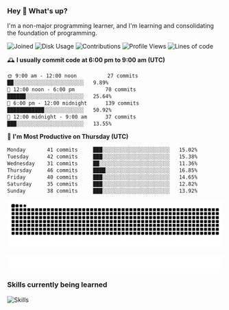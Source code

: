 ### Hey :wave: What's up?

I'm a non-major programming learner, and I'm learning and consolidating the foundation of programming.

<!--START_SECTION:waka-->
![Joined](http://img.shields.io/badge/Joined-7%20years%20ago-6D67E4?style=flat&labelColor=453C67)
![Disk Usage](http://img.shields.io/badge/Github%27s%20Storage-598.5%20MB-FD841F?style=flat&labelColor=E14D2A)
![Contributions](http://img.shields.io/badge/Contributions%20in%202023-227-7DCE13?style=flat&labelColor=2B7A0B)
![Profile Views](http://img.shields.io/badge/Profile%20Views-50-3AB4F2?style=flat&labelColor=0078AA)
![Lines of code](https://img.shields.io/badge/Lines%20of%20code-2%20Million%20Lines%20of%20code-FF8B8B?style=flat&labelColor=EB4747)

🕰️ **I usually commit code at 6:00 pm to 9:00 am (UTC)** 

```text
🌞 9:00 am - 12:00 noon          27 commits     ██░░░░░░░░░░░░░░░░░░░░░░░   9.89% 
🌆 12:00 noon - 6:00 pm          70 commits     ██████░░░░░░░░░░░░░░░░░░░   25.64% 
🌃 6:00 pm - 12:00 midnight      139 commits    ████████████░░░░░░░░░░░░░   50.92% 
🌙 12:00 midnight - 9:00 am      37 commits     ███░░░░░░░░░░░░░░░░░░░░░░   13.55%
```
📅 **I'm Most Productive on Thursday (UTC)** 

```text
Monday       41 commits     ███░░░░░░░░░░░░░░░░░░░░░░   15.02% 
Tuesday      42 commits     ███░░░░░░░░░░░░░░░░░░░░░░   15.38% 
Wednesday    31 commits     ██░░░░░░░░░░░░░░░░░░░░░░░   11.36% 
Thursday     46 commits     ████░░░░░░░░░░░░░░░░░░░░░   16.85% 
Friday       40 commits     ███░░░░░░░░░░░░░░░░░░░░░░   14.65% 
Saturday     35 commits     ███░░░░░░░░░░░░░░░░░░░░░░   12.82% 
Sunday       38 commits     ███░░░░░░░░░░░░░░░░░░░░░░   13.92%
```

<!--END_SECTION:waka-->

![Snake animation](https://raw.githubusercontent.com/dirname/dirname/output/snake.svg)

![metrics](github-metrics.svg)

### Skills currently being learned

![Skills](https://skillicons.dev/icons?i=linux,rust,go,solidity,typescript,bash,git,postgres,mysql,redis,mongo,docker,kubernetes,grafana,prometheus)
